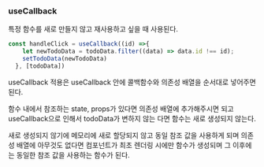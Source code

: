 ### useCallback

특정 함수를 새로 만들지 않고 재사용하고 싶을 때 사용된다.


```javascript
const handleClick = useCallback((id) =>{
    let newTodoData = todoData.filter((data) => data.id !== id);
    setTodoData(newTodoData)
  }, [todoData])
```

useCallback 적용은 useCallback 안에 콜백함수와 의존성 배열을 순서대로 넣어주면 된다.


함수 내에서 참조하는 state, props가 있다면 의존성 배열에 추가해주시면 되고 useCallback으로 인해서 todoData가 변하지 않는 다면 함수는 새로 생성되지 않는다. 

새로 생성되지 않기에 메모리에 새로 할당되지 않고 동일 참조 값을 사용하게 되며 의존성 배열에 아무것도 없다면 컴포넌트가 최초 렌더링 시에만 함수가 생성되며 그 이후에는 동일한 참조 값을 사용하는 함수가 된다. 
